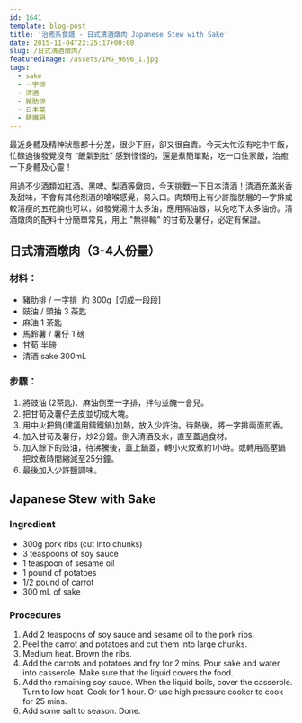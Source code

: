 ```yaml
---
id: 1641
template: blog-post
title: '治癒系食譜 - 日式清酒燉肉 Japanese Stew with Sake'
date: 2015-11-04T22:25:17+00:00
slug: /日式清酒燉肉/
featuredImage: /assets/IMG_9696_1.jpg
tags:
  - sake
  - 一字排
  - 清酒
  - 豬肋排
  - 日本菜
  - 鑄鐵鍋
---
```

最近身體及精神狀態都十分差，很少下廚，卻又很自責。今天太忙沒有吃中午飯，忙碌過後發覺沒有 “飯氣到肚” 感到怪怪的，還是煮簡單點，吃一口住家飯，治癒一下身體及心靈！

用過不少酒類如紅酒、黑啤、梨酒等燉肉，今天挑戰一下日本清酒！清酒充滿米香及甜味，不會有其他烈酒的嗆喉感覺，易入口。肉類用上有少許脂肪層的一字排或較清瘦的五花腩也可以，如發覺湯汁太多油，應用隔油器，以免吃下太多油份。清酒燉肉的配料十分簡單常見，用上 "無得輸" 的甘荀及薯仔，必定有保證。

<!--more-->

## 日式清酒燉肉（3-4人份量）

### 材料：

* 豬肋排 / 一字排  約 300g  [切成一段段]
* 豉油 / 頭抽 3 茶匙
* 麻油 1 茶匙
* 馬鈴薯 / 薯仔 1 磅
* 甘荀 半磅
* 清酒 sake 300mL

### 步驟：

1. 將豉油 (2茶匙)、麻油倒至一字排，拌勻並醃一會兒。
2. 把甘荀及薯仔去皮並切成大塊。
3. 用中火把鍋(建議用鑄鐵鍋)加熱，放入少許油。待熱後，將一字排兩面煎香。
4. 加入甘荀及薯仔，炒2分鐘。倒入清酒及水，直至蓋過食材。
5. 加入餘下的豉油，待沸騰後，蓋上鍋蓋，轉小火炆煮約1小時。或轉用高壓鍋把炆煮時間縮減至25分鐘。
6. 最後加入少許鹽調味。

## Japanese Stew with Sake

### Ingredient

* 300g pork ribs (cut into chunks)
* 3 teaspoons of soy sauce
* 1 teaspoon of sesame oil
* 1 pound of potatoes
* 1/2 pound of carrot
* 300 mL of sake

### Procedures

1. Add 2 teaspoons of soy sauce and sesame oil to the pork ribs.
2. Peel the carrot and potatoes and cut them into large chunks.
3. Medium heat. Brown the ribs.
4. Add the carrots and potatoes and fry for 2 mins. Pour sake and water into casserole. Make sure that the liquid covers the food.
5. Add the remaining soy sauce. When the liquid boils, cover the casserole. Turn to low heat. Cook for 1 hour. Or use high pressure cooker to cook for 25 mins.
6. Add some salt to season. Done.